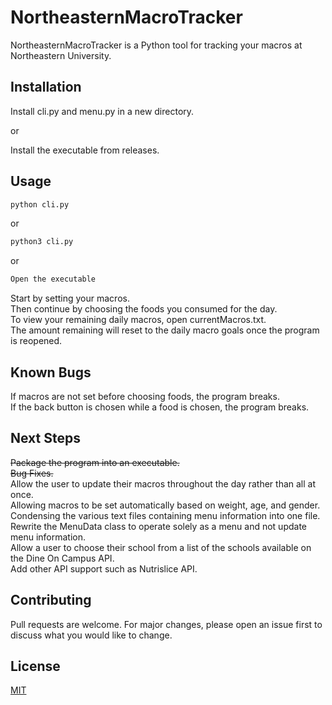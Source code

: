 # NortheasternMacroTracker

NortheasternMacroTracker is a Python tool for tracking your macros at Northeastern University.

## Installation

Install cli.py and menu.py in a new directory.

or

Install the executable from releases.

## Usage

```bash
python cli.py
```

or

```bash
python3 cli.py
```
or

```bash
Open the executable
```

Start by setting your macros.  
Then continue by choosing the foods you consumed for the day.  
To view your remaining daily macros, open currentMacros.txt.  
The amount remaining will reset to the daily macro goals once the program is reopened.

## Known Bugs

If macros are not set before choosing foods, the program breaks.  
If the back button is chosen while a food is chosen, the program breaks.

## Next Steps

~~Package the program into an executable.~~  
~~Bug Fixes.~~  
Allow the user to update their macros throughout the day rather than all at once.   
Allowing macros to be set automatically based on weight, age, and gender.
Condensing the various text files containing menu information into one file.
Rewrite the MenuData class to operate solely as a menu and not update menu information.   
Allow a user to choose their school from a list of the schools available on the Dine On Campus API.  
Add other API support such as Nutrislice API.

## Contributing
Pull requests are welcome. For major changes, please open an issue first to discuss what you would like to change.

## License
[MIT](https://choosealicense.com/licenses/mit/)
